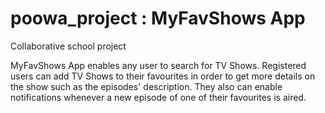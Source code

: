 # poowa_project : MyFavShows App

Collaborative school project

MyFavShows App enables any user to search for TV Shows. 
Registered users can add TV Shows to their favourites in order to get more details on the show such as the episodes' description.
They also can enable notifications whenever a new episode of one of their favourites is aired.

